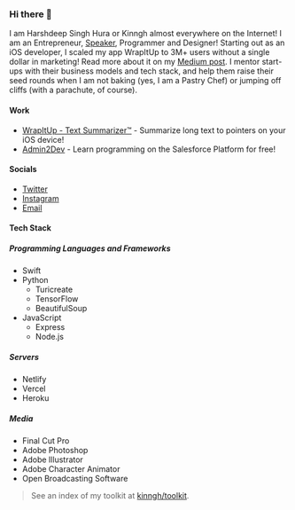 ### Hi there 👋
I am Harshdeep Singh Hura or Kinngh almost everywhere on the Internet! I am an Entrepreneur, [Speaker](https://www.youtube.com/watch?v=ty-inz18kzQ), Programmer and Designer! Starting out as an iOS developer, I scaled my app WrapItUp to 3M+ users without a single dollar in marketing! Read more about it on my [Medium post](https://medium.com/@kinngh/refusing-20m-in-acquisition-1-5m-users-and-the-story-of-how-i-built-it-all-for-99-year-1351e624e62f?source=---------3------------------). I mentor start-ups with their business models and tech stack, and help them raise their seed rounds when I am not baking (yes, I am a Pastry Chef) or jumping off cliffs (with a parachute, of course).

#### Work
- [WrapItUp - Text Summarizer™](https://apps.apple.com/app/id1017676504) - Summarize long text to pointers on your iOS device!
- [Admin2Dev](https://admin2dev.com) - Learn programming on the Salesforce Platform for free!

#### Socials
- [Twitter](https://twitter.com/kinngh)
- [Instagram](https://instagram.com/kinngh)
- [Email](harshdeephura@heuramedia.com)

#### Tech Stack
##### Programming Languages and Frameworks
- Swift
- Python
  - Turicreate
  - TensorFlow
  - BeautifulSoup
- JavaScript
  - Express
  - Node.js
  
##### Servers
- Netlify
- Vercel
- Heroku

##### Media
- Final Cut Pro
- Adobe Photoshop
- Adobe Illustrator
- Adobe Character Animator
- Open Broadcasting Software

> See an index of my toolkit at [kinngh/toolkit](https://github.com/kinngh/toolkit).
